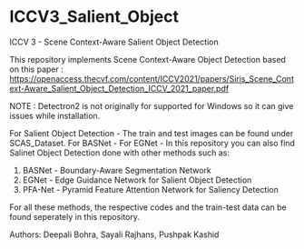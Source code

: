 # ICCV3_Salient_Object
ICCV 3 - Scene Context-Aware Salient Object Detection

This repository implements Scene Context-Aware Object Detection based on this paper : https://openaccess.thecvf.com/content/ICCV2021/papers/Siris_Scene_Context-Aware_Salient_Object_Detection_ICCV_2021_paper.pdf

NOTE : Detectron2 is not originally for supported for Windows so it can give issues while installation.


For Salient Object Detection - The train and test images can be found under SCAS_Dataset.
For BASNet - 
For EGNet - 
In this repository you can also find Salinet Object Detection done with other methods such as:

1. BASNet - Boundary-Aware Segmentation Network
2. EGNet - Edge Guidance Network for Salient Object Detection
3. PFA-Net - Pyramid Feature Attention Network for Saliency Detection

For all these methods, the respective codes and the train-test data can be found seperately in this repository.








Authors:
Deepali Bohra, Sayali Rajhans, Pushpak Kashid


